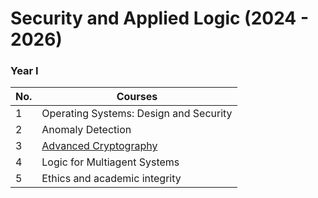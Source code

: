 # Security and Applied Logic (2024 - 2026)

### Year I
| No.  | Courses |
| ------------- | ------------- |
| 1  | Operating Systems: Design and Security  |
| 2  | Anomaly Detection  |
| 3  | [Advanced Cryptography](Year%201/Semester%201/Advanced%20Cryptography/)  |
| 4  | Logic for Multiagent Systems  |
| 5  | Ethics and academic integrity  |
